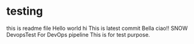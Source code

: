 # testing
this is readme file
Hello world
hi
This is latest commit
Bella ciao!!
SNOW DevopsTest
For DevOps pipeline
This is for test purpose.
